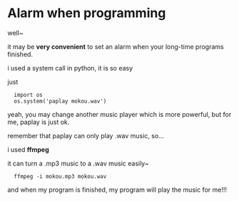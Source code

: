 # Alarm when programming
well~

it may be **very convenient** to set an alarm when your long-time programs finished.

i used a system call in python, it is so easy

just
```
  import os
  os.system('paplay mokou.wav')
```

yeah, you may change another music player which is more powerful, but for me, paplay is just ok.

remember that paplay can only play .wav music, so...

i used **ffmpeg**

it can turn a .mp3 music to a .wav music easily~

```
  ffmpeg -i mokou.mp3 mokou.wav
```

and when my program is finished, my program will play the music for me!!!
